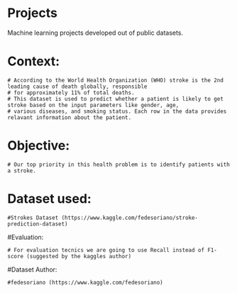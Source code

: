 # Projects
Machine learning projects developed out of public datasets.

# Context: 

    # According to the World Health Organization (WHO) stroke is the 2nd leading cause of death globally, responsible 
    # for approximately 11% of total deaths.
    # This dataset is used to predict whether a patient is likely to get stroke based on the input parameters like gender, age, 
    # various diseases, and smoking status. Each row in the data provides relavant information about the patient.

# Objective: 

    # Our top priority in this health problem is to identify patients with a stroke.

# Dataset used: 

    #Strokes Dataset (https://www.kaggle.com/fedesoriano/stroke-prediction-dataset)

#Evaluation:

    # For evaluation tecnics we are going to use Recall instead of F1-score (suggested by the kaggles author)
    
#Dataset Author:

    #fedesoriano (https://www.kaggle.com/fedesoriano)
